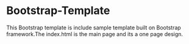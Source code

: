 # Bootstrap-Template

This Bootstrap template is include sample template built on Bootstrap framework.The index.html is the main page and its a one page design. 

